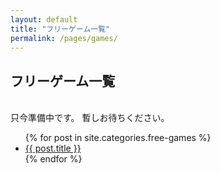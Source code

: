```yaml
---
layout: default
title: "フリーゲーム一覧"
permalink: /pages/games/
---
```


<p><h2>フリーゲーム一覧</h2></p>
<br>
只今準備中です。
暫しお待ちください。

<ul>
  {% for post in site.categories.free-games %}
    <li><a href="{{ site.baseurl }}{{ post.url }}">{{ post.title }}</a></li>
  {% endfor %}
</ul>